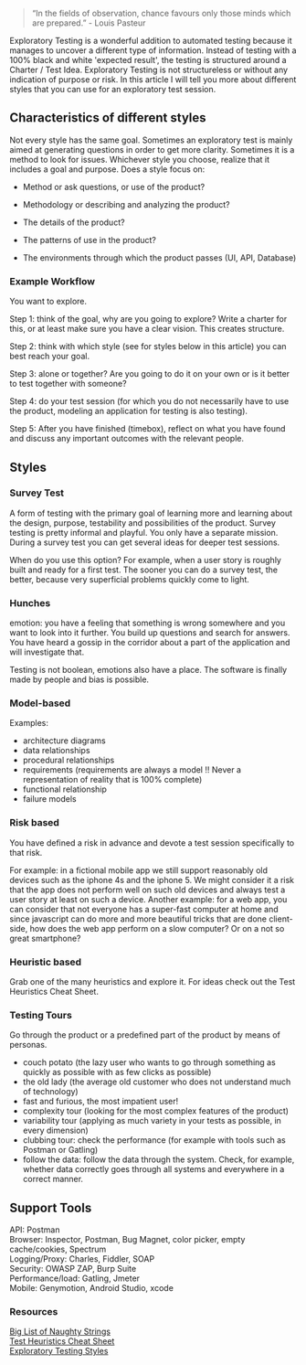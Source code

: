 >“In the fields of observation, chance favours only those minds which are prepared.” - Louis Pasteur

Exploratory Testing is a wonderful addition to automated testing because it manages to uncover a different type of information. Instead of testing with a 100% black and white 'expected result', the testing is structured around a Charter / Test Idea. Exploratory Testing is not structureless or without any indication of purpose or risk. In this article I will tell you more about different styles that you can use for an exploratory test session.

## Characteristics of different styles
Not every style has the same goal. Sometimes an exploratory test is mainly aimed at generating questions in order to get more clarity. Sometimes it is a method to look for issues. Whichever style you choose, realize that it includes a goal and purpose. Does a style focus on:

* Method or ask questions, or use of the product?

* Methodology or describing and analyzing the product?

* The details of the product?

* The patterns of use in the product?

* The environments through which the product passes (UI, API, Database)



### Example Workflow
You want to explore.

Step 1: think of the goal, why are you going to explore? Write a charter for this, or at least make sure you have a clear vision. This creates structure.

Step 2: think with which style (see for styles below in this article) you can best reach your goal.

Step 3: alone or together? Are you going to do it on your own or is it better to test together with someone?

Step 4: do your test session (for which you do not necessarily have to use the product, modeling an application for testing is also testing).

Step 5: After you have finished (timebox), reflect on what you have found and discuss any important outcomes with the relevant people.



## Styles
### Survey Test
A form of testing with the primary goal of learning more and learning about the design, purpose, testability and possibilities of the product. Survey testing is pretty informal and playful. You only have a separate mission. During a survey test you can get several ideas for deeper test sessions.

When do you use this option? For example, when a user story is roughly built and ready for a first test. The sooner you can do a survey test, the better, because very superficial problems quickly come to light.

### Hunches
emotion: you have a feeling that something is wrong somewhere and you want to look into it further. You build up questions and search for answers. You have heard a gossip in the corridor about a part of the application and will investigate that.

Testing is not boolean, emotions also have a place. The software is finally made by people and bias is possible.

### Model-based

Examples:

* architecture diagrams  
* data relationships  
* procedural relationships  
* requirements (requirements are always a model !! Never a representation of reality that is 100% complete)  
* functional relationship  
* failure models  


### Risk based  
You have defined a risk in advance and devote a test session specifically to that risk.

For example: in a fictional mobile app we still support reasonably old devices such as the iphone 4s and the iphone 5. We might consider it a risk that the app does not perform well on such old devices and always test a user story at least on such a device. Another example: for a web app, you can consider that not everyone has a super-fast computer at home and since javascript can do more and more beautiful tricks that are done client-side, how does the web app perform on a slow computer? Or on a not so great smartphone?

### Heuristic based
Grab one of the many heuristics and explore it. For ideas check out the Test Heuristics Cheat Sheet.

### Testing Tours  

Go through the product or a predefined part of the product by means of personas.
* couch potato (the lazy user who wants to go through something as quickly as possible with as few clicks as possible)
* the old lady (the average old customer who does not understand much of technology)
* fast and furious, the most impatient user!
* complexity tour (looking for the most complex features of the product)
* variability tour (applying as much variety in your tests as possible, in every dimension)
* clubbing tour: check the performance (for example with tools such as Postman or Gatling)
* follow the data: follow the data through the system. Check, for example, whether data correctly goes through all systems and everywhere in a correct manner.


## Support Tools
API: Postman  
Browser: Inspector, Postman, Bug Magnet, color picker, empty cache/cookies, Spectrum  
Logging/Proxy: Charles, Fiddler, SOAP  
Security: OWASP ZAP, Burp Suite  
Performance/load: Gatling, Jmeter  
Mobile: Genymotion, Android Studio, xcode  


### Resources
[Big List of Naughty Strings](https://github.com/minimaxir/big-list-of-naughty-strings)  
[Test Heuristics Cheat Sheet](http://testobsessed.com/wp-content/uploads/2011/04/testheuristicscheatsheetv1.pdf)  
[Exploratory Testing Styles](http://www.testingeducation.org/course_notes/amland_stale/cm_200212_exploratorytesting/exploratorytesting_4_styles.pdf)

